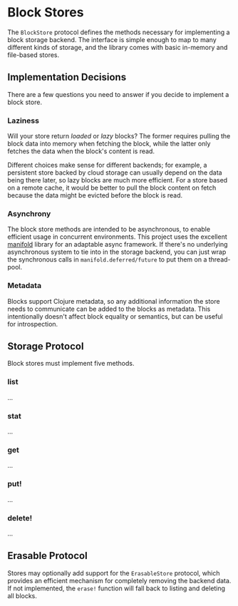 Block Stores
============

The `BlockStore` protocol defines the methods necessary for implementing a block
storage backend. The interface is simple enough to map to many different kinds
of storage, and the library comes with basic in-memory and file-based stores.


## Implementation Decisions

There are a few questions you need to answer if you decide to implement a block
store.

### Laziness

Will your store return _loaded_ or _lazy_ blocks? The former requires pulling
the block data into memory when fetching the block, while the latter only
fetches the data when the block's content is read.

Different choices make sense for different backends; for example, a persistent
store backed by cloud storage can usually depend on the data being there later,
so lazy blocks are much more efficient. For a store based on a remote cache, it
would be better to pull the block content on fetch because the data might be
evicted before the block is read.

### Asynchrony

The block store methods are intended to be asynchronous, to enable efficient
usage in concurrent environments. This project uses the excellent
[manifold](https://github.com/ztellman/manifold) library for an adaptable async
framework. If there's no underlying asynchronous system to tie into in the
storage backend, you can just wrap the synchronous calls in
`manifold.deferred/future` to put them on a thread-pool.

### Metadata

Blocks support Clojure metadata, so any additional information the store needs
to communicate can be added to the blocks as metadata. This intentionally
doesn't affect block equality or semantics, but can be useful for introspection.


## Storage Protocol

Block stores must implement five methods.

### list

...

### stat

...

### get

...

### put!

...

### delete!

...



## Erasable Protocol

Stores may optionally add support for the `ErasableStore` protocol, which
provides an efficient mechanism for completely removing the backend data. If not
implemented, the `erase!` function will fall back to listing and deleting all
blocks.
